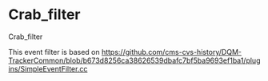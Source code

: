 Crab_filter
===========

Crab_filter

This event filter is based on https://github.com/cms-cvs-history/DQM-TrackerCommon/blob/b673d8256ca38626539dbafc7bf5ba9693ef1ba1/plugins/SimpleEventFilter.cc
